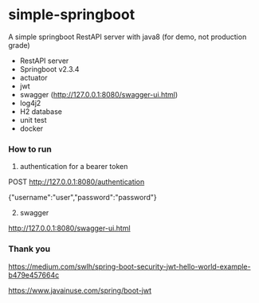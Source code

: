 # simple-springboot
A simple springboot RestAPI server with java8 (for demo, not production grade)

- RestAPI server
- Springboot v2.3.4
- actuator 
- jwt
- swagger (http://127.0.0.1:8080/swagger-ui.html)
- log4j2
- H2 database
- unit test
- docker


### How to run

1. authentication for a bearer token 

POST  http://127.0.0.1:8080/authentication

{"username":"user","password":"password"}


2. swagger 

http://127.0.0.1:8080/swagger-ui.html




### Thank you

https://medium.com/swlh/spring-boot-security-jwt-hello-world-example-b479e457664c

https://www.javainuse.com/spring/boot-jwt
